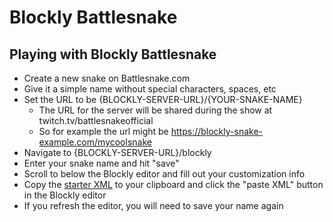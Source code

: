 # Blockly Battlesnake

## Playing with Blockly Battlesnake

- Create a new snake on Battlesnake.com
- Give it a simple name without special characters, spaces, etc
- Set the URL to be {BLOCKLY-SERVER-URL}/{YOUR-SNAKE-NAME}
  - The URL for the server will be shared during the show at twitch.tv/battlesnakeofficial
  - So for example the url might be https://blockly-snake-example.com/mycoolsnake
- Navigate to {BLOCKLY-SERVER-URL}/blockly
- Enter your snake name and hit "save"
- Scroll to below the Blockly editor and fill out your customization info
- Copy the [starter XML](https://gist.github.com/joenash/5deb41465886767819d1dd2f5222141b) to your clipboard and click the "paste XML" button in the Blockly editor
- If you refresh the editor, you will need to save your name again